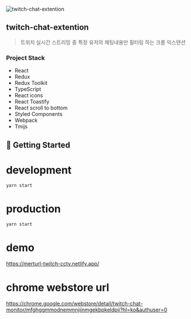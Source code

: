 ![twitch-chat-extention](https://user-images.githubusercontent.com/23473356/132088935-44a9d3b8-3991-4aa6-9421-a41ac31ad1f5.jpg)  

## twitch-chat-extention

> 트위치 실시간 스트리밍 중 특정 유저의 채팅내용만 필터링 하는 크롬 익스텐션

### Project Stack

- React
- Redux
- Redux Toolkit
- TypeScript
- React icons
- React Toastify
- React scroll to bottom
- Styled Components
- Webpack
- Tmijs

## 🚀 Getting Started

# development

```
yarn start
```

# production

```
yarn start
```


# demo
[](https://merturl-twitch-cctv.netlify.app)https://merturl-twitch-cctv.netlify.app/

# chrome webstore url
https://chrome.google.com/webstore/detail/twitch-chat-monitor/mfghggmmodnemmnjijnmgekbpkeldpji?hl=ko&authuser=0
